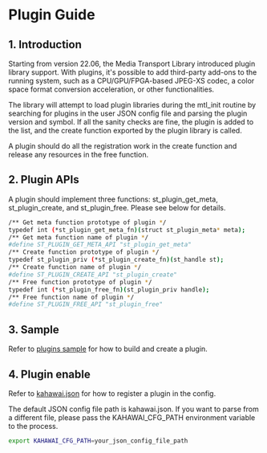 # Plugin Guide

## 1. Introduction

Starting from version 22.06, the Media Transport Library introduced plugin library support. With plugins, it's possible to add third-party add-ons to the running system, such as a CPU/GPU/FPGA-based JPEG-XS codec, a color space format conversion acceleration, or other functionalities.

The library will attempt to load plugin libraries during the mtl_init routine by searching for plugins in the user JSON config file and parsing the plugin version and symbol. If all the sanity checks are fine, the plugin is added to the list, and the create function exported by the plugin library is called.

A plugin should do all the registration work in the create function and release any resources in the free function.

## 2. Plugin APIs

A plugin should implement three functions: st_plugin_get_meta, st_plugin_create, and st_plugin_free. Please see below for details.

```bash
/** Get meta function prototype of plugin */
typedef int (*st_plugin_get_meta_fn)(struct st_plugin_meta* meta);
/** Get meta function name of plugin */
#define ST_PLUGIN_GET_META_API "st_plugin_get_meta"
/** Create function prototype of plugin */
typedef st_plugin_priv (*st_plugin_create_fn)(st_handle st);
/** Create function name of plugin */
#define ST_PLUGIN_CREATE_API "st_plugin_create"
/** Free function prototype of plugin */
typedef int (*st_plugin_free_fn)(st_plugin_priv handle);
/** Free function name of plugin */
#define ST_PLUGIN_FREE_API "st_plugin_free"
```

## 3. Sample

Refer to [plugins sample](../plugins/sample) for how to build and create a plugin.

## 4. Plugin enable

Refer to [kahawai.json](../kahawai.json) for how to register a plugin in the config.

The default JSON config file path is kahawai.json. If you want to parse from a different file, please pass the KAHAWAI_CFG_PATH environment variable to the process.

```bash
export KAHAWAI_CFG_PATH=your_json_config_file_path
```
